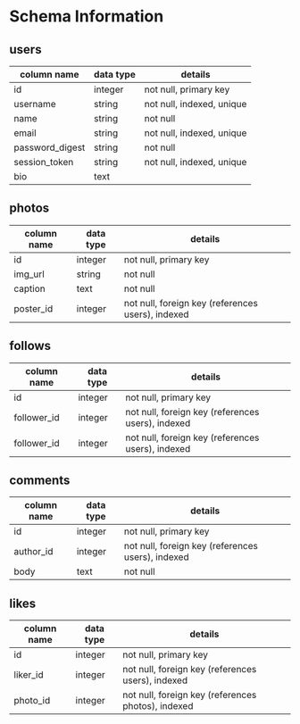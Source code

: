 # Schema Information

## users
column name     | data type | details
----------------|-----------|-----------------------
id              | integer   | not null, primary key
username        | string    | not null, indexed, unique
name            | string    | not null
email           | string    | not null, indexed, unique
password_digest | string    | not null
session_token   | string    | not null, indexed, unique
bio             | text      |

## photos
column name | data type | details
------------|-----------|-----------------------
id          | integer   | not null, primary key
img_url     | string    | not null
caption     | text      | not null
poster_id   | integer   | not null, foreign key (references users), indexed

## follows
column name | data type | details
------------|-----------|-----------------------
id          | integer   | not null, primary key
follower_id | integer   | not null, foreign key (references users), indexed
follower_id | integer   | not null, foreign key (references users), indexed


## comments
column name | data type | details
------------|-----------|-----------------------
id          | integer   | not null, primary key
author_id   | integer   | not null, foreign key (references users), indexed
body        | text      | not null

## likes
column name | data type | details
------------|-----------|-----------------------
id          | integer   | not null, primary key
liker_id    | integer   | not null, foreign key (references users), indexed
photo_id    | integer   | not null, foreign key (references photos), indexed
